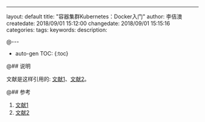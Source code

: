 ---
layout: default
title:  "容器集群Kubernetes：Docker入门"
author: 李佶澳
createdate: 2018/09/01 15:12:00
changedate: 2018/09/01 15:15:16
categories: 
tags:
keywords:
description: 

@---

* auto-gen TOC:
{:toc}

@## 说明

文献是这样引用的: [文献1][1]、[文献2][2]。

@## 参考

1. [文献1][1]
2. [文献2][2]

[1]: 1.com  "文献1" 
[2]: 2.com  "文献1" 
